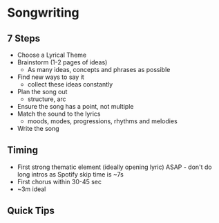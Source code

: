# Songwriting

## 7 Steps

* Choose a Lyrical Theme
* Brainstorm (1-2 pages of ideas)
  * As many ideas, concepts and phrases as possible
* Find new ways to say it
  * collect these ideas constantly
* Plan the song out
  * structure, arc
* Ensure the song has a point, not multiple
* Match the sound to the lyrics
  * moods, modes, progressions, rhythms and melodies 
* Write the song

## Timing

* First strong thematic element (ideally opening lyric) ASAP - don't do long intros as Spotify skip time is ~7s
* First chorus within 30-45 sec
* ~3m ideal

## Quick Tips

